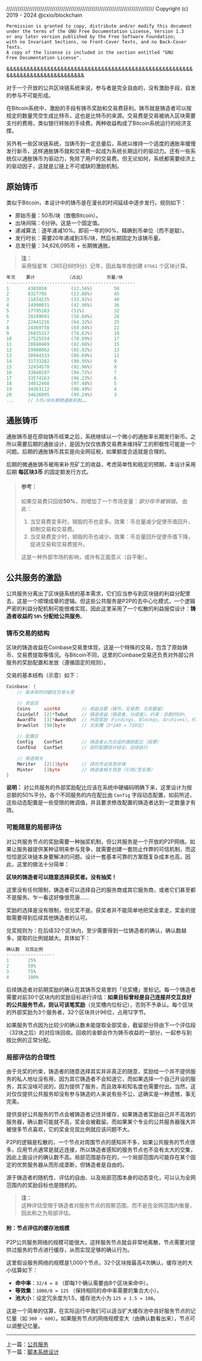 //////////////////////////////////////////////////////////////////////////////
Copyright (c) 2019 - 2024 @cxio/blockchain

    Permission is granted to copy, distribute and/or modify this document
    under the terms of the GNU Free Documentation License, Version 1.3
    or any later version published by the Free Software Foundation;
    with no Invariant Sections, no Front-Cover Texts, and no Back-Cover Texts.
    A copy of the license is included in the section entitled "GNU
    Free Documentation License".
&&&&&&&&&&&&&&&&&&&&&&&&&&&&&&&&&&&&&&&&&&&&&&&&&&&&&&&&&&&&&&&&&&&&&&&&&&&&&&


对于一个开放的公共区块链系统来说，参与者是完全自由的，没有激励手段，自发的参与不可能形成。

在Bitcoin系统中，激励的手段有铸币奖励和交易费获利。铸币就是铸造者可以按规定的数量凭空生成比特币，这也是比特币的来源。交易费是交易被纳入区块需要支付的费用，类似银行转账的手续费。两种收益构成了Bitcoin系统运行的经济支撑。

另外有一些区块链系统，当铸币到一定总量后，系统以维持一个适度的通胀率缓慢发行新币，这样通胀铸币就和交易费一起成为系统长期运行的驱动力。还有一些系统仅以通胀铸币为驱动力，免除了用户的交易费。但无论如何，系统都需要经济上的驱动因子，这就是公链上不可或缺的激励机制。



## 原始铸币

类似于Bitcoin，本设计中的铸币是在漫长的时间延续中逐步发行。规则如下：

- 原始币量：50币/块（致敬Bitcoin）。
- 出块间隔：6分钟。这是一个固定值。
- 递减算法：逐年递减10%。即前一年的90%，精确到币单位（而不是聪）。
- 发行时长：需要20年递减到3币/块，然后长期固定为该铸币量。
- 总发行量：34,626,095币 + 长期微通胀。

> **注：**<br>
> 采用恒星年（365日6时9分）记年，因此每年按创建 `87661` 个区块计算。<br>

```go
年次    累计            （占比）        币量/块
------------------------------------------------
1       4383050         (12.56%)        50
2       8327795         (23.86%)        45
3       11834235        (33.91%)        40
4       14990031        (42.96%)        36
5       17795183        (51%)           32
6       20249691        (58.04%)        28
7       22441216        (64.32%)        25
8       24369758        (69.84%)        22
9       26035317        (74.62%)        19
10      27525554        (78.89%)        17
11      28840469        (82.66%)        15
12      29980062        (85.92%)        13
13      30944333        (88.69%)        11
14      31733282        (90.95%)        9
15      32434570        (92.96%)        8
16      33048197        (94.72%)        7
17      33574163        (96.23%)        6
18      34012468        (97.48%)        5
19      34363112        (98.49%)        4
20      34626095        (99.24%)        3
...     // 3币/块长期微通胀机制……
```



## 通胀铸币

通胀铸币是在原始铸币结束之后，系统继续以一个微小的通胀率长期发行新币。之所以需要后期的通胀设计，是因为仅仅依靠交易费来维持矿工的积极性可能是一个问题。后期的通胀铸币其实是向全网征税，如果额度合适就是合理的。

后期的微通胀铸币被用来补充矿工的收益，考虑简单性和稳定的预期，本设计采用后期 **每区块3币** 的固定额发行方式。

> #### 参考：
> 如果交易费只回收**50%**，则增加了一个市场变量：*部分存币被销毁*。
> 由此：
> 1. 当交易费变多时，销毁的币也变多。效果：币总量减少促使币值回升，抑制交易和交易费。
> 2. 当交易费变少时，销毁的币也减少。效果：币总量回升促使币值下降，促进交易和交易费提升。
>
> 这是一种外部市场的影响，或许有正面意义（自平衡）。


## 公共服务的激励

公共服务分离出了区块链系统的基本需求，它们应当参与到区块链的利益分配里去，这是一个顺理成章的逻辑。但这些公共服务是P2P的去中心化模式，一个逻辑严密的利益分配机制可能很难实现，因此这里采用了一个松散的利益报偿设计：**铸造者收益的 `50%` 分配给公共服务**。


### 铸币交易的结构

区块的铸造收益在Coinbase交易里体现，这是一个特殊的交易，包含了原始铸币、交易费提取等情况。与Bitcoin不同，这里的Coinbase交易还负责对外部公共服务的奖励配置和发放（遵循固定的规则）。

交易的基本结构（示意）如下：

```go
Coinbase: {
    // 版本和时间戳在交易头里

    // 资金区
    Coins     uint64        // 收益总额（铸币、交易费、兑奖截留）
    CoinSelf  [2]*TxOut     // 铸造收益（铸造者，分成者）。约束：总额的50%
    AwardTo   [3]*AwardOut  // 外部奖励（Findings, Blockqs, Archives）。约束：总额的50%
    DrawSlot  [90]byte      // 兑奖槽（3*240 = 720位）

    // 配置区
    Config    ConfSet       // 铸造者认为合适的激励配比（投票）
    ConfEnd   ConfSet       // 前阶配置统计结论，后续执行

    // 铸造相关
    Meriter   [2][]byte     // 择优凭证信息存储
    Minter    []byte        // 铸造者相关信息（引用/签名等）
}
```

**说明：**
对公共服务的外部奖励配比应该在系统中硬编码明确下来，这里设计为按总额的50%平分。各个不同服务的内在配比由 `Config` 字段动态配置，如前所述，这些动态配置是一些受限的微调值，并且要求修改配置的铸造者达到一定数量才有效。


### 可能随意的局部评估

对公共服务节点的奖励需要一种抽奖机制，但公共服务是一个开放的P2P网络。如果让服务器提供某种证明来参与竞争，就需要创建一套防止作弊的可信机制，而这恰恰是区块链本身要解决的问题。设计一套基本可靠的方案既复杂成本也高，因此，这里的做法十分简单：

**区块的铸造者可以随意选择获奖者。没有抽奖！**

这里没有任何限制，铸造者可以选择自己的服务商或其它服务商，或者它们甚至都不是服务。乍一看这好像很荒唐……

奖励的选择是没有限制，但兑奖不是。获奖者并不能简单地把奖金拿走，奖金的提取需要得到后续其他铸造者的认可。

兑奖规则为：在后续32个区块内，至少需要得到一位铸造者的确认，确认数越多，提取的比例就越大。具体如下：

```go
确认数  兑现比例
------------------
1       25%
2       50%
3       75%
4       100%
```

后续铸造者对前期奖励的确认在其铸币交易里的「兑奖槽」里标记。每一个铸造者需要对前30个区块内的奖励目标进行评估：**如果目标曾经是自己连接并交互良好的公共服务节点，则认可该笔奖励**（兑奖槽内位标记），否则不予承认。每个区块的外部奖励为3个服务者，32个区块共计96位，占用12字节。

如果服务节点因为比较少的确认数未能提取全部奖金，截留部分将由下一个评估段（32块之后）的对应块回收。回收的金额会作为铸币收益的一部分，一起参与到按比例的正常分配。


### 局部评估的合理性

由于兑奖的约束，铸造者的随意选择其实并非真正的随意，奖励给一个并不提供服务的私人地址没有用，因为其它铸造者不会知道它，而如果选择一个自己开设的服务，其实没啥可说的，因为提供了服务，而且效率和知名度也需要付出。当然，这对仅仅提供公共服务却没有参与铸造的人来说有些不公，这确实是一种遗憾，事无完美。

提供良好公共服务的节点会被铸造者记住并缓存，如果铸造者奖励自己并不高效的服务器，确认数可能就不高，奖金会被截留。而如果某个专业的公共服务器强大并被很多节点喜欢，它的奖金兑现比例就应该问题不大。

P2P的逻辑是松散的，一个节点对周围节点的感知并不多，如果公共服务的节点很多，应用节点通常是就近连接，所以铸造者感知的服务节点也不会有太大的交集，因此上面设计的确认数不高。局部范围是存在的，一个局部范围内可能存在某个固定的优势服务器从而形成垄断，但铸造者是自由的。

源于铸造者的随机性、评估的自由、以及局部范围本身的动态变化，可以认为全网范围内的奖励目标也是随机的。

> **注：**<br>
> 这种评估受限于铸造者对服务节点的观察范围，而不是在全网范围内衡量，因此称之为局部评估。<br>


#### 附：节点评估的缓存池规模

P2P公共服务网络的规模可能很大，这样服务节点就会非常地离散，节点需要对提供过服务的节点进行缓存，从而实现足够的确认行为。

这里假设服务网络的规模是1,000个节点，32个区块按最高4次确认，缓存池的大小估算如下：

- **命中率**：`32/4 = 8` （即每1个确认需要由8个区块来命中）。
- **等效集**：`1000/8 = 125` （保持相同的命中率需要的集合大小）。
- **池大小**：设定冗余度为1.5，缓存池大小为 `125 x 1.5 ≈ 188`。

这是一个简单的估算，在实际运行中我们可以适当扩大缓存池中良好服务节点的记忆量（如 `300 ~ 600`）。如果服务节点的网络规模变大（由确认数看出来），节点可以调整记忆量。



-------------------------------------------------------------------------------

上一篇：[公共服务](3.公共服务.md)<br>
下一篇：[脚本系统设计](5.脚本系统设计.md)<br>
